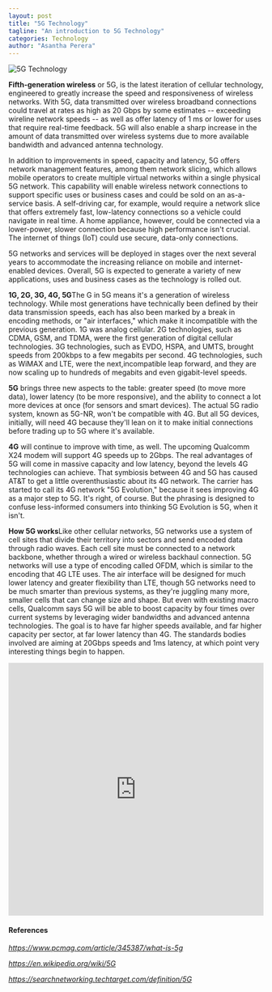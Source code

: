 ```yaml
---
layout: post
title: "5G Technology"
tagline: "An introduction to 5G Technology"
categories: Technology
author: "Asantha Perera"
---
```


![5G Technology](https://github.com/aviorsys/aviorsys.github.io/raw/master/images/5G-Tech.PNG)

**Fifth-generation wireless** or 5G, is the latest iteration of cellular technology, engineered to greatly increase the speed and responsiveness of wireless networks. With 5G, data transmitted over wireless broadband connections could travel at rates as high as 20 Gbps by some estimates -- exceeding wireline network speeds -- as well as offer latency of 1 ms or lower for uses that require real-time feedback. 5G will also enable a sharp increase in the amount of data transmitted over wireless systems due to more available bandwidth and advanced antenna technology.

In addition to improvements in speed, capacity and latency, 5G offers network management features, among them network slicing, which allows mobile operators to create multiple virtual networks within a single physical 5G network. This capability will enable wireless network connections to support specific uses or business cases and could be sold on an as-a-service basis. A self-driving car, for example, would require a network slice that offers extremely fast, low-latency connections so a vehicle could navigate in real time. A home appliance, however, could be connected via a lower-power, slower connection because high performance isn't crucial. The internet of things (IoT) could use secure, data-only connections.

5G networks and services will be deployed in stages over the next several years to accommodate the increasing reliance on mobile and internet-enabled devices. Overall, 5G is expected to generate a variety of new applications, uses and business cases as the technology is rolled out.

**1G, 2G, 3G, 4G, 5G**The G in 5G means it's a generation of wireless technology. While most generations have technically been defined by their data transmission speeds, each has also been marked by a break in encoding methods, or "air interfaces," which make it incompatible with the previous generation.
1G was analog cellular. 2G technologies, such as CDMA, GSM, and TDMA, were the first generation of digital cellular technologies. 3G technologies, such as EVDO, HSPA, and UMTS, brought speeds from 200kbps to a few megabits per second. 4G technologies, such as WiMAX and LTE, were the next,incompatible leap forward, and they are now scaling up to hundreds of megabits and even gigabit-level speeds.

**5G** brings three new aspects to the table: greater speed (to move more data), lower latency (to be more responsive), and the ability to connect a lot more devices at once (for sensors and smart devices).
The actual 5G radio system, known as 5G-NR, won't be compatible with 4G. But all 5G devices, initially, will need 4G because they'll lean on it to make initial connections before trading up to 5G where it's available.

**4G** will continue to improve with time, as well. The upcoming Qualcomm X24 modem will support 4G speeds up to 2Gbps. The real advantages of 5G will come in massive capacity and low latency, beyond the levels 4G technologies can achieve.
That symbiosis between 4G and 5G has caused AT&T to get a little overenthusiastic about its 4G network. The carrier has started to call its 4G network "5G Evolution," because it sees improving 4G as a major step to 5G. It's right, of course. But the phrasing is designed to confuse less-informed consumers into thinking 5G Evolution is 5G, when it isn't.

**How 5G works**Like other cellular networks, 5G networks use a system of cell sites that divide their territory into sectors and send encoded data through radio waves. Each cell site must be connected to a network backbone, whether through a wired or wireless backhaul connection.
5G networks will use a type of encoding called OFDM, which is similar to the encoding that 4G LTE uses. The air interface will be designed for much lower latency and greater flexibility than LTE, though
5G networks need to be much smarter than previous systems, as they're juggling many more, smaller cells that can change size and shape. But even with existing macro cells, Qualcomm says 5G will be able to boost capacity by four times over current systems by leveraging wider bandwidths and advanced antenna technologies.
The goal is to have far higher speeds available, and far higher capacity per sector, at far lower latency than 4G. The standards bodies involved are aiming at 20Gbps speeds and 1ms latency, at which point very interesting things begin to happen.

<embed src="https://drive.google.com/viewerng/viewer?embedded=true&url=https://github.com/aviorsys/aviorsys.github.io/raw/master/uploads/5G-Tech.pdf" width="100%" height="500">

#### References
*<https://www.pcmag.com/article/345387/what-is-5g>*

*<https://en.wikipedia.org/wiki/5G>*

*<https://searchnetworking.techtarget.com/definition/5G>*



